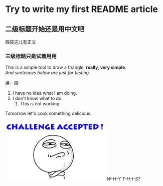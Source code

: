 # Try to write my first README article

## 二级标题开始还是用中文吧

假装这儿有正文

### 三级标题只是试着用用

This is a simple tool to draw a triangle, **really, very simple**.  
*And sentences below are just for testing.*

换一段

1. I have no idea what I am doing.
2. I don't know what to do.
   1. This is not working.
   
Tomorrow let's cook something delicious.

![](2020-08-10-19-05-16.png)
*W-H-Y T-H-I-S?*